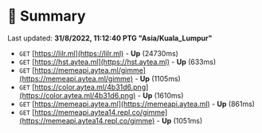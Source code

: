 # 📖 Summary
Last updated: **31/8/2022, 11:12:40 PTG "Asia/Kuala_Lumpur"**

- `GET` [https://lilr.ml](https://lilr.ml) - **Up** (24730ms)
- `GET` [https://hst.aytea.ml](https://hst.aytea.ml) - **Up** (633ms)
- `GET` [https://memeapi.aytea.ml/gimme](https://memeapi.aytea.ml/gimme) - **Up** (1105ms)
- `GET` [https://color.aytea.ml/4b31d6.png](https://color.aytea.ml/4b31d6.png) - **Up** (1610ms)
- `GET` [https://memeapi.aytea.ml](https://memeapi.aytea.ml) - **Up** (861ms)
- `GET` [https://memeapi.aytea14.repl.co/gimme](https://memeapi.aytea14.repl.co/gimme) - **Up** (1051ms)
